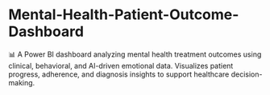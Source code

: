 # Mental-Health-Patient-Outcome-Dashboard
📊 A Power BI dashboard analyzing mental health treatment outcomes using clinical, behavioral, and AI-driven emotional data. Visualizes patient progress, adherence, and diagnosis insights to support healthcare decision-making.

